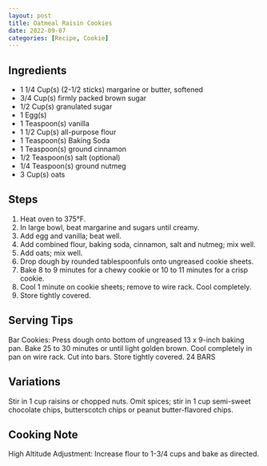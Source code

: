 ```yaml
---
layout: post
title: Oatmeal Raisin Cookies
date: 2022-09-07
categories: [Recipe, Cookie]
---
```


## Ingredients

* 1 1/4 Cup(s) (2-1/2 sticks) margarine or butter, softened
* 3/4 Cup(s) firmly packed brown sugar
* 1/2 Cup(s) granulated sugar
* 1 Egg(s)
* 1 Teaspoon(s) vanilla
* 1 1/2 Cup(s) all-purpose flour
* 1 Teaspoon(s) Baking Soda
* 1 Teaspoon(s) ground cinnamon
* 1/2 Teaspoon(s) salt (optional)
* 1/4 Teaspoon(s) ground nutmeg
* 3 Cup(s) oats

## Steps

1. Heat oven to 375°F.
2. In large bowl, beat margarine and sugars until creamy.
3. Add egg and vanilla; beat well.
4. Add combined flour, baking soda, cinnamon, salt and nutmeg; mix well.
5. Add oats; mix well.
6. Drop dough by rounded tablespoonfuls onto ungreased cookie sheets.
7. Bake 8 to 9 minutes for a chewy cookie or 10 to 11 minutes for a crisp cookie.
8. Cool 1 minute on cookie sheets; remove to wire rack. Cool completely.
9. Store tightly covered.

## Serving Tips

Bar Cookies: Press dough onto bottom of ungreased 13 x 9-inch baking pan. Bake 25 to 30 minutes or until light golden brown. Cool completely in pan on wire rack. Cut into bars. Store tightly covered.
24 BARS

## Variations

Stir in 1 cup raisins or chopped nuts.
Omit spices; stir in 1 cup semi-sweet chocolate chips, butterscotch chips or peanut butter-flavored chips.

## Cooking Note

High Altitude Adjustment: Increase flour to 1-3/4 cups and bake as directed. 

